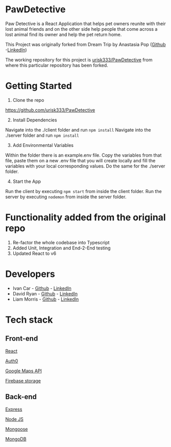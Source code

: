 # PawDetective

Paw Detective is a React Application that helps pet owners reunite with their lost animal friends and on the other side help people that come across a lost animal find its owner and help the pet return home.

This Project was originally forked from Dream Trip by Anastasia Pop ([Github](https://github.com/Natasa410) -[LinkedIn](https://www.linkedin.com/in/anastasia-papaioannou410/))

The working repository for this project is [urisk333/PawDetective](https://github.com/urisk333/PawDetective) from where this particular repository has been forked.


# Getting Started

1. Clone the repo

https://github.com/urisk333/PawDetective

2. Install Dependencies 

Navigate into the ./client folder and run ```npm install```
Navigate into the ./server folder and run ```npm install```

3. Add Environmental Variables

Within the folder there is an example.env file. Copy the variables from that file, paste them on a new .env file that you will create locally and fill the variables with your local corresponding values.
Do the same for the ./server folder.

4. Start the App

Run the client by executing ```npm start``` from inside the client folder. Run the server by executing ```nodemon``` from inside the server folder.


# Functionality added from the original repo

1. Re-factor the whole codebase into Typescript
2. Added Unit, Integration and End-2-End testing
3. Updated React to v6

# Developers
- Ivan Car - [Github](https://github.com/urisk333) - [LinkedIn](https://www.linkedin.com/in/ivan-car/)
- David Ryan - [Github](https://github.com/djr319) - [LinkedIn](https://www.linkedin.com/in/pilotdavidryan/)
- Liam Morris - [Github](https://github.com/Aothe) - [LinkedIn](https://github.com/Aothe)


# Tech stack

## Front-end

[React](https://reactjs.org/)

[Auth0](https://auth0.com/)

[Google Maps API](https://developers.google.com/maps)

[Firebase storage](https://firebase.google.com/)

## Back-end

[Express](https://expressjs.com/)

[Node JS](https://nodejs.org/en/)

[Mongoose](https://mongoosejs.com/)

[MongoDB](https://www.mongodb.com/)
